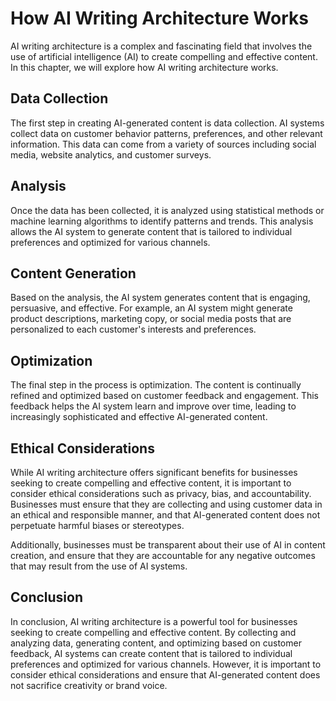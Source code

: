 How AI Writing Architecture Works
===================================================================================

AI writing architecture is a complex and fascinating field that involves the use of artificial intelligence (AI) to create compelling and effective content. In this chapter, we will explore how AI writing architecture works.

Data Collection
---------------

The first step in creating AI-generated content is data collection. AI systems collect data on customer behavior patterns, preferences, and other relevant information. This data can come from a variety of sources including social media, website analytics, and customer surveys.

Analysis
--------

Once the data has been collected, it is analyzed using statistical methods or machine learning algorithms to identify patterns and trends. This analysis allows the AI system to generate content that is tailored to individual preferences and optimized for various channels.

Content Generation
------------------

Based on the analysis, the AI system generates content that is engaging, persuasive, and effective. For example, an AI system might generate product descriptions, marketing copy, or social media posts that are personalized to each customer's interests and preferences.

Optimization
------------

The final step in the process is optimization. The content is continually refined and optimized based on customer feedback and engagement. This feedback helps the AI system learn and improve over time, leading to increasingly sophisticated and effective AI-generated content.

Ethical Considerations
----------------------

While AI writing architecture offers significant benefits for businesses seeking to create compelling and effective content, it is important to consider ethical considerations such as privacy, bias, and accountability. Businesses must ensure that they are collecting and using customer data in an ethical and responsible manner, and that AI-generated content does not perpetuate harmful biases or stereotypes.

Additionally, businesses must be transparent about their use of AI in content creation, and ensure that they are accountable for any negative outcomes that may result from the use of AI systems.

Conclusion
----------

In conclusion, AI writing architecture is a powerful tool for businesses seeking to create compelling and effective content. By collecting and analyzing data, generating content, and optimizing based on customer feedback, AI systems can create content that is tailored to individual preferences and optimized for various channels. However, it is important to consider ethical considerations and ensure that AI-generated content does not sacrifice creativity or brand voice.
